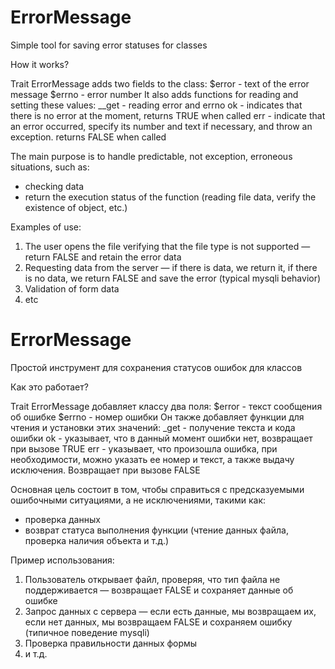 # ErrorMessage
Simple tool for saving error statuses for classes

How it works?

Trait ErrorMessage adds two fields to the class: 
$error - text of the error message 
$errno - error number 
It also adds functions for reading and setting these values: 
__get - reading error and errno 
ok    - indicates that there is no error at the moment, returns TRUE when called 
err   - indicate that an error occurred, specify its number and text if necessary, and throw an exception. returns FALSE when called 

The main purpose is to handle predictable, not exception, erroneous situations, such as:
- checking data
- return the execution status of the function (reading file data, verify the existence of object, etc.)

Examples of use:
1. The user opens the file verifying that the file type is not supported — return FALSE and retain the error data
2. Requesting data from the server — if there is data, we return it, if there is no data, we return FALSE and save the error (typical mysqli behavior)
3. Validation of form data
4. etc

# ErrorMessage
Простой инструмент для сохранения статусов ошибок для классов

Как это работает?

Trait ErrorMessage добавляет классу два поля: 
$error - текст сообщения об ошибке 
$errno - номер ошибки 
Он также добавляет функции для чтения и установки этих значений: 
_get - получение текста и кода ошибки 
ok   - указывает, что в данный момент ошибки нет, возвращает при вызове TRUE 
err  - указывает, что произошла ошибка, при необходимости, можно указать ее номер и текст, а также выдачу исключения. Возвращает при вызове FALSE

Основная цель состоит в том, чтобы справиться с предсказуемыми ошибочными ситуациями, а не исключениями, такими как:
- проверка данных
- возврат статуса выполнения функции (чтение данных файла, проверка наличия объекта и т.д.)

Пример использования:
1. Пользователь открывает файл, проверяя, что тип файла не поддерживается — возвращает FALSE и сохраняет данные об ошибке
2. Запрос данных с сервера — если есть данные, мы возвращаем их, если нет данных, мы возвращаем FALSE и сохраняем ошибку (типичное поведение mysqli)
3. Проверка правильности данных формы
4. и т.д.
